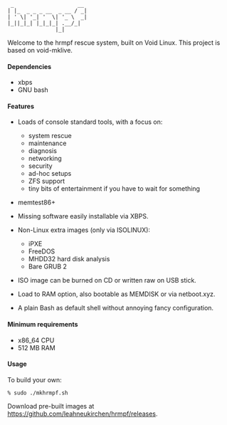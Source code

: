      _                    __ 
    | |_  _ _ _ __  _ __ / _|
    | ' \| '_| '  \| '_ \  _|
    |_||_|_| |_|_|_| .__/_|
                   |_|       

Welcome to the hrmpf rescue system, built on Void Linux.
This project is based on void-mklive.

#### Dependencies

* xbps
* GNU bash

#### Features

* Loads of console standard tools, with a focus on:
   * system rescue
   * maintenance
   * diagnosis
   * networking
   * security
   * ad-hoc setups
   * ZFS support
   * tiny bits of entertainment if you have to wait for something

* memtest86+

* Missing software easily installable via XBPS.

* Non-Linux extra images (only via ISOLINUX):
   * iPXE
   * FreeDOS
   * MHDD32 hard disk analysis
   * Bare GRUB 2

* ISO image can be burned on CD or written raw on USB stick.

* Load to RAM option, also bootable as MEMDISK or via netboot.xyz.

* A plain Bash as default shell without annoying fancy configuration.

#### Minimum requirements

* x86_64 CPU
* 512 MB RAM

#### Usage

To build your own:

    % sudo ./mkhrmpf.sh

Download pre-built images at
<https://github.com/leahneukirchen/hrmpf/releases>.
